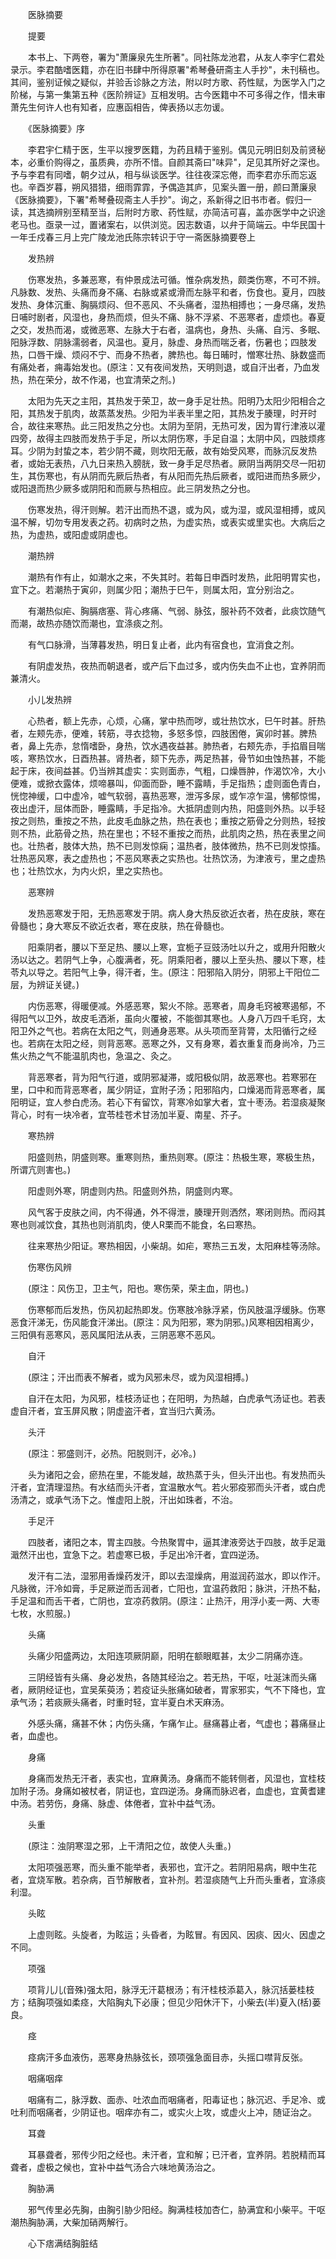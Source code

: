 <!-- { "loadSidebar": true } -->


　　医脉摘要

　　提要

　　本书上、下两卷，署为"萧廉泉先生所著"。同社陈龙池君，从友人李宇仁君处录示。李君酷嗜医籍，亦在旧书肆中所得原署"希琴叠研斋主人手抄"，未刊稿也。其间，鉴别证候之疑似，并验舌诊脉之方法，附以时方歌、药性赋，为医学入门之阶梯，与第一集第五种《医阶辨证》互相发明。古今医籍中不可多得之作，惜未审萧先生何许人也有知者，应惠函相告，俾表扬以志勿谖。

　　《医脉摘要》序

　　李君宇仁精于医，生平以搜罗医籍，为药且精于鉴别。偶见元明旧刻及前贤秘本，必重价购得之，虽质典，亦所不惜。自颜其斋曰"味异"，足见其所好之深也。予与李君有同嗜，朝夕过从，相与纵谈医学。往往夜深忘倦，而李君亦乐而忘返也。辛酉岁暮，朔风猎猎，细雨霏霏，予偶造其庐，见案头置一册，颜曰萧廉泉《医脉摘要》，下署"希琴叠砚斋主人手抄"。询之，系新得之旧书市者。假归一读，其选摘辨别至精至当，后附时方歌、药性赋，亦简洁可喜，盖亦医学中之识途老马也。亟录一过，置诸案右，以供浏览。因志数语，以弁于简端云。中华民国十一年壬戍春三月上完广陵龙池氏陈宗转识于守一斋医脉摘要卷上

　　发热辨

　　伤寒发热，多兼恶寒，有仲景成法可循。惟杂病发热，颇类伤寒，不可不辨。凡脉数、发热、头痛而身不痛、右脉或紧或滑而左脉平和者，伤食也。夏月，四肢发热、身体沉重、胸膈烦闷、但不恶风、不头痛者，湿热相搏也；一身尽痛，发热日哺时剧者，风湿也，身热而烦，但头不痛、脉不浮紧、不恶寒者，虚烦也。春夏之交，发热而渴，或微恶寒、左脉大于右者，温病也，身热、头痛、自污、多眠、阳脉浮数、阴脉濡弱者，风温也。夏月，脉虚、身热而喘乏者，伤暑也；四肢发热，口唇干燥、烦闷不宁、而身不热者，脾热也。每日晡时，憎寒壮热、脉数盛而有痛处者，痈毒始发也。(原注：又有夜间发热，天明则退，或自汗出者，乃血发热，热在荣分，故不作渴，也宜清荣之剂。)

　　太阳为先天之主阳，其热发于荣卫，故一身手足壮热。阳明乃太阳少阳相合之阳，其热发于肌肉，故蒸蒸发热。少阳为半表半里之阳，其热发于腠理，时开时合，故往来寒热。此三阳发热之分也。太阴为至阴，无热可发，因为胃行津液以灌四旁，故得主四肢而发热于手足，所以太阴伤寒，手足自温；太阴中风，四肢烦疼耳。少阴为封蛰之本，若少阴不藏，则坎阳无蔽，故有始受风寒，而脉沉反发热者，或始无表热，八九日来热入膀胱，致一身手足尽热者。厥阴当两阴交尽一阳初生，其伤寒也，有从阴而先厥后热者，有从阳而先热后厥者，或阳进而热多厥少，或阳退而热少厥多或阴阳和而厥与热相应。此三阴发热之分也。

　　伤寒发热，得汗则解。若汗出而热不退，或为风，或为湿，或风湿相搏，或风温不解，切勿专用发表之药。初病时之热，为虚实热，或表实或里实也。大病后之热，为虚热，或阳虚或阴虚也。

　　潮热辨

　　潮热有作有止，如潮水之来，不失其时。若每日申酉时发热，此阳明胃实也，宜下之。若潮热于寅卯，则属少阳；潮热于巳午，则属太阳，宜分别治之。

　　有潮热似疟、胸膈痞塞、背心疼痛、气弱、脉弦，服补药不效者，此痰饮随气而潮，故热亦随饮而潮也，宜涤痰之剂。

　　有气口脉滑，当薄暮发热，明日复止者，此内有宿食也，宜消食之剂。

　　有阴虚发热，夜热而朝退者，或产后下血过多，或内伤失血不止也，宜养阴而兼清火。

　　小儿发热辨

　　心热者，额上先赤，心烦，心痛，掌中热而哕，或壮热饮水，巳午时甚。肝热者，左颊先赤，便难，转筋，寻衣捻物，多怒多惊，四肢困倦，寅卯时甚。脾热者，鼻上先赤，怠惰嗜卧，身热，饮水遇夜益甚。肺热者，右颊先赤，手掐眉目喘咳，寒热饮水，日酉热甚。肾热者，颏下先赤，两足热甚，骨节如虫蚀热甚，不能起于床，夜间益甚。仍当辨其虚实：实则面赤，气粗，口燥唇肿，作渴饮冷，大小便难，或掀衣露体，烦啼暴叫，仰面而卧，睡不露睛，手足指热；虚则面色青白，恍惚神缓，口中虚冷，嘘气软弱，喜热恶寒，泄泻多尿，或乍凉乍温，怫郁惊惕，夜出虚汗，屈体而卧，睡露睛，手足指冷。大抵阴虚则内热，阳盛则外热。以手轻按之则热，重按之不热，此皮毛血脉之热，热在表也；重按之筋骨之分则热，轻按则不热，此筋骨之热，热在里也；不轻不重按之而热，此肌肉之热，热在表里之间也。壮热者，肢体大热，热不已则发惊痫；温热者，肢体微热，热不已则发惊搐。壮热恶风寒，表之虚热也；不恶风寒表之实热也。壮热饮汤，为津液亏，里之虚热也；壮热饮水，为内火炽，里之实热也。

　　恶寒辨

　　发热恶寒发于阳，无热恶寒发于阴。病人身大热反欲近衣者，热在皮肤，寒在骨髓也；身大寒反不欲近衣者，寒在皮肤，热在骨髓也。

　　阳乘阴者，腰以下至足热、腰以上寒，宜栀子豆豉汤吐以升之，或用升阳散火汤以达之。若阴气上争，心腹满者，死。阴乘阳者，腰以上至头热、腰以下寒，桂苓丸以导之。若阳气上争，得汗者，生。(原注：阳邪陷入阴分，阴邪上干阳位二层，为辨证关键。)

　　内伤恶寒，得暖便减。外感恶寒，絮火不除。恶寒者，周身毛窍被寒遏郁，不得阳气以卫外，故皮毛洒淅，虽向火覆被，不能御其寒也。人身八万四千毛窍，太阳卫外之气也。若病在太阳之气，则通身恶寒。从头项而至背膂，太阳循行之经也。若病在太阳之经，则背恶寒。恶寒之外，又有身寒，着衣重复而身尚冷，乃三焦火热之气不能温肌肉也，急温之、灸之。

　　背恶寒者，背为阳气行道，或阴邪凝滞，或阳极似阴，故恶寒也。若寒邪在里，口中和而背恶寒者，属少阴证，宜附子汤；阳邪陷内，口燥渴而背恶寒者，属阳明证，宜人参白虎汤。若心下有留饮，背寒冷如掌大者，宜十枣汤。若湿痰凝聚背心，时有一块冷者，宜苓桂苍术甘汤加半夏、南星、芥子。

　　寒热辨

　　阳盛则热，阴盛则寒。重寒则热，重热则寒。(原注：热极生寒，寒极生热，所谓亢则害也。)

　　阳虚则外寒，阴虚则内热。阳盛则外热，阴盛则内寒。

　　风气客于皮肤之间，内不得通，外不得泄，腠理开则洒然，寒闭则热。而闷其寒也则减饮食，其热也则消肌肉，使人R栗而不能食，名曰寒热。

　　往来寒热少阳证。寒热相因，小柴胡。如疟，寒热三五发，太阳麻桂等汤除。

　　伤寒伤风辨

　　(原注：风伤卫，卫主气，阳也。寒伤荣，荣主血，阴也。)

　　伤寒郁而后发热，伤风初起热即发。伤寒肢冷脉浮紧，伤风肢温浮缓脉。伤寒恶食汗涕无，伤风能食汗涕出。(原注：风为阳邪，寒为阴邪。)风寒相因相离少，三阳俱有恶寒风，恶风属阳法从表，三阴恶寒不恶风。

　　自汗

　　(原注；汗出而表不解者，或为风邪未尽，或为风湿相搏。)

　　自汗在太阳，为风邪，桂枝汤证也；在阳明，为热越，白虎承气汤证也。若表虚自汗者，宜玉屏风散；阴虚盗汗者，宜当归六黄汤。

　　头汗

　　(原注：邪盛则汗，必热。阳脱则汗，必冷。)

　　头为诸阳之会，瘀热在里，不能发越，故热蒸于头，但头汗出也。有发热而头汗者，宜清理湿热。有水结而头汗者，宜温散水气。若火邪疫邪而头汗者，或白虎汤清之，或承气汤下之。惟虚阳上脱，汗出如珠者，不治。

　　手足汗

　　四肢者，诸阳之本，胃主四肢。今热聚胃中，逼其津液旁达于四肢，故手足濈濈然汗出也，宜急下之。若虚寒已极，手足出冷汗者，宜四逆汤。

　　发汗有二法，湿邪用香燥药发汗，即以去湿燥病，用滋润药滋水，即以作汗。凡脉微，汗冷如膏，手足厥逆而舌润者，亡阳也，宜温药救阳；脉洪，汗热不黏，手足温和而舌干者，亡阴也，宜凉药救阴。(原注：止热汗，用浮小麦一两、大枣七枚，水煎服。)

　　头痛

　　头痛少阳盛两边，太阳连项厥阴巅，阳明在额眼眶甚，太少二阴痛亦连。

　　三阴经皆有头痛、身必发热，各随其经治之。若无热，干呕，吐涎沫而头痛者，厥阴经证也，宜吴茱萸汤；若疫证头胀痛如破者，胃家邪实，气不下降也，宜承气汤；若痰厥头痛者，时重时轻，宜半夏白术天麻汤。

　　外感头痛，痛甚不休；内伤头痛，乍痛乍止。昼痛暮止者，气虚也；暮痛昼止者，血虚也。

　　身痛

　　身痛而发热无汗者，表实也，宜麻黄汤。身痛而不能转侧者，风湿也，宜桂枝加附子汤。身痛如被杖者，阴证也，宜四逆汤。身痛而脉迟者，血虚也，宜黄耆建中汤。若劳伤，身痛、脉虚、体倦者，宜补中益气汤。

　　头重

　　(原注：浊阴寒湿之邪，上干清阳之位，故使人头重。)

　　太阳项强恶寒，而头重不能举者，表邪也，宜汗之。若阴阳易病，眼中生花者，宜烧军散。若杂病，百节解散者，宜补剂。若湿痰随气上升而头重者，宜涤痰利湿。

　　头眩

　　上虚则眩。头旋者，为眩运；头昏者，为眩冒。有因风、因痰、因火、因虚之不同。

　　项强

　　项背儿儿(音殊)强太阳，脉浮无汗葛根汤；有汗桂枝添葛入，脉沉括蒌桂枝方；结胸项强如柔痉，大陷胸丸下必康；但见少阳休汗下，小柴去(半)夏入(栝)蒌良。

　　痉

　　痉病汗多血液伤，恶寒身热脉弦长，颈项强急面目赤，头摇口噤背反张。

　　咽痛咽痒

　　咽痛有二，脉浮数、面赤、吐浓血而咽痛者，阳毒证也；脉沉迟、手足冷、或吐利而咽痛者，少阴证也。咽痒亦有二，或实火上攻，或虚火上冲，随证治之。

　　耳聋

　　耳暴聋者，邪传少阳之经也。未汗者，宜和解；已汗者，宜养阴。若脱精而耳聋者，虚极之候也，宜补中益气汤合六味地黄汤治之。

　　胸胁满

　　邪气传里必先胸，由胸引胁少阳经。胸满桂枝加杏仁，胁满宜和小柴平。干呕潮热胸胁满，大柴加硝两解行。

　　心下痞满结胸脏结

